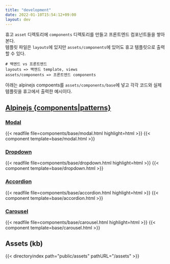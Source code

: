 ```yaml
---
title: "development"
date: 2022-01-10T15:54:12+09:00
layout: dev
---
```


휴고 `asset` 디렉토리에 `components` 디렉토리를 만들고 프론트엔드 컴포넌트들을 쌓아본다.    
템플릿 파일은 `layouts`에 있지만 `assets/components`에 있어도 휴고 템플릿으로 출력할 수 있다.

```
# 백엔드 vs 프론트엔드
layouts => 백엔드 template, views 
assets/components => 프론트엔드 components
```

아래는 alpinejs compoents를  `assets/components/base`에 넣고 각각 코드와 실제 템플릿을 휴고에서 출력한 예시이다.

## [Alpinejs {components|patterns}](https://alpinejs.dev/components)

### [Modal](https://alpinejs.dev/pattern/modal)

{{< readfile file=components/base/modal.html highlight=html >}}
{{< component template=base/modal.html >}}

### [Dropdown](https://alpinejs.dev/pattern/dropdown)

{{< readfile file=components/base/dropdown.html highlight=html >}}
{{< component template=base/dropdown.html >}}

### [Accordion](https://alpinejs.dev/pattern/accordion)

{{< readfile file=components/base/accordion.html highlight=html >}}
{{< component template=base/accordion.html >}}

### [Carousel](https://alpinejs.dev/pattern/carousel)

{{< readfile file=components/base/carousel.html highlight=html >}}
{{< component template=base/carousel.html >}}

## Assets (kb)

{{< directoryindex path="public/assets" pathURL="/assets" >}}
